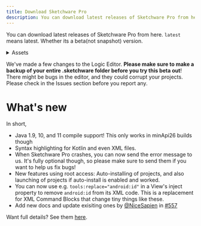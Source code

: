 ```yaml
---
title: Download Sketchware Pro
description: You can download latest releases of Sketchware Pro from here.
---
```


<head>
<script src="https://cdn.onesignal.com/sdks/OneSignalSDK.js" async=""></script>
<script src="/onesig.js"></script>
</head>


You can download latest releases of Sketchware Pro from here.
`latest` means latest. Whether its a beta(not snapshot) version.

<details>
<summary> Assets </summary>

> [**Sketchware.Pro.v6.4.0-rc04-minApi21.apk**](https://github.com/Sketchware-Pro/Sketchware-Pro/releases/download/v6.4.0-rc05/Sketchware.Pro.v6.4.0-rc05-minApi21.apk)

> [**Sketchware.Pro.v6.4.0-rc04-minApi26.apk**](https://github.com/Sketchware-Pro/Sketchware-Pro/releases/download/v6.4.0-rc05/Sketchware.Pro.v6.4.0-rc05-minApi26.apk)

> [**Source Code** (zip)](https://github.com/Sketchware-Pro/Sketchware-Pro/archive/refs/tags/v6.4.0-rc05.zip)

</details>

We've made a few changes to the Logic Editor. **Please make sure to make a backup of your entire .sketchware folder before you try this beta out**! There might be bugs in the editor, and they could corrupt your projects. Please check in the Issues section before you report any.

# What's new
In short,
<ul>
<li>Java 1.9, 10, and 11 compile support! This only works in minApi26 builds though</li>
<li>Syntax highlighting for Kotlin and even XML files.</li>
<li>When Sketchware Pro crashes, you can now send the error message to us. It's fully optional though, so please make sure to send them if you want to help us fix bugs!</li>
<li>New features using root access: Auto-installing of projects, and also launching of projects if auto-install is enabled and worked.</li>
<li>You can now use e.g. <code>tools:replace="android:id"</code> in a View's inject property to remove <code>android:id</code> from its XML code. This is a replacement for XML Command Blocks that change tiny things like these. </li>
<li>Add new docs and update exisiting ones by <a href="https://github.com/NiceSapien">@NiceSapien</a> in <a href="https://github.com/Sketchware-Pro/Sketchware-Pro/pull/557">#557</a></li>
</ul>

Want full details? See them [here](https://github.com/Sketchware-Pro/Sketchware-Pro/releases/tag/v6.4.0-rc05).